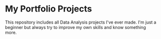 # My Portfolio Projects
This repository includes all Data Analysis projects I've ever made.
I'm just a beginner but always try to improve my own skills and know something more.
